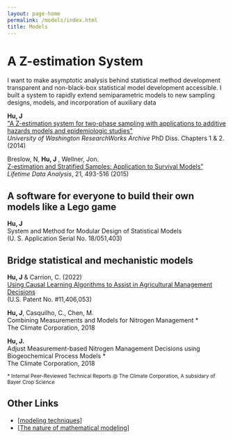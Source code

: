 ```yaml
---
layout: page-home
permalink: /models/index.html
title: Models
---
```

# A Z-estimation System

I want to make asymptotic analysis behind statistical method development transparent and non-black-box statistical model development accessible. I built a system to rapidly extend semiparametric models to new sampling designs, models, and incorporation of auxiliary data


**Hu, J**<br/>
["A Z-estimation system for two-phase sampling with applications to additive hazards models and epidemiologic studies"](https://digital.lib.washington.edu/researchworks/handle/1773/27427)<br/>
*University of Washington ResearchWorks Archive* PhD Diss. Chapters 1 & 2. (2014)

Breslow, N, **Hu, J** , Wellner, Jon.<br/>
[Z-estimation and Stratified Samples: Application to Survival Models”](https://www.ncbi.nlm.nih.gov/pmc/articles/PMC4503541/)<br/>
*Lifetime Data Analysis*, 21, 493-516 (2015)

<!-- ## Application example of the Z-system --- Development of Additive hazards models> -->

<!-- **Hu**, J,  Breslow, N, Chan, Gary, Couper, D.<br/> -->
<!-- ["Estimating Disease Hazard Differences from Case-Cohort Studies"](https://link.springer.com/article/10.1007/s10654-021-00739-3)<br/> -->
<!-- *European Journal of Epidemiology*, Jun, 1-14 (2021) -->

<!-- ### Software-->

<!-- **Hu, J.**<br/> -->
<!-- ["Fit Additive Hazards Models for Survival Analysis"](https://github.com/katehu/addhazard) [[link2]](https://cran.r-<!-- <!-- project.org/web/packages/addhazard/index.html)<br/> -->
<!-- CRAN - Package *addhazard* (2020)<br/> -->
<!-- [[user's manual]](https://cran.r-project.org/web/packages/addhazard/addhazard.pdf)-->

<!-- Ding, V and **Hu**, J.<br/> -->
<!-- [Additive Hazards](https://addhazard.shinyapps.io/addhazard_shiny/?_ga=2.22828659.979974368.1670686069-1357428355.1670686069)<br/> -->
<!-- Shinyapp-->

<!-- ### Tutorials-->

<!-- Analysis of a National Wilms Tumor Study dataset<br/>-->
<!-- [[code]](https://www.mn.uio.no/math/english/research/groups/statistics-data-science/handbook-of-case-control-studies/chapter-<!-- 17/bc_ah_analysis_for_table_17.4.html) -->

<!-- Analysis of an Atherosclerosis Risk in Communities Study (ARIC) dataset<br/> -->
<!-- [[code]](https://static-content.springer.com/esm/art%3A10.1007%2Fs10654-021-00739-3/MediaObjects/10654_2021_739_MOESM1_ESM.pdf)[[scientific <!-- questions]](https://link.springer.com/article/10.1007/s10654-021-00739-3)-->

## A software for everyone to build their own models like a Lego game

<!-- Unlike  machine learning, I aim to let this system help people instead of machines to learn. To learn what? --- express structures behind data, --> <!-- the limitations and sometimes danger from imperfect data-->

**Hu, J**<br/>
System and Method for Modular Design of Statistical Models<br/>
(U. S. Application Serial No. 18/051,403) 

## Bridge statistical and mechanistic models

<!--This can reveal and sometimes handle data issues that mechanistic modelers may ignore.-->

**Hu, J** & Carrion, C. (2022)<br/>
[Using Causal Learning Algorithms to Assist in Agricultural Management Decisions](https://uspto.report/patent/grant/11,406,053)<br/>
(U.S. Patent No. #11,406,053)

**Hu, J**, Casquilho, C., Chen, M.<br/>
Combining Measurements and Models for Nitrogen Management *<br/>
The Climate Corporation, 2018 

**Hu, J.**<br/>
Adjust Measurement-based Nitrogen Management Decisions using Biogeochemical Process Models *<br/>
The Climate Corporation, 2018

<small>* Internal Peer-Reviewed Technical Reports @ The Climate Corporation, A subsidary of Bayer Crop Science</small>

## Other Links

- [[modeling techniques]](https://fab.cba.mit.edu/classes/864.23/people/Kate/index.html) 
- [[The nature of mathematical modeling]](https://fab.cba.mit.edu/classes/864.23/) 
